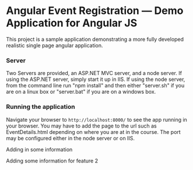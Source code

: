 # Angular Event Registration — Demo Application for Angular JS

This project is a sample application demonstrating a more fully developed realistic single page
angular application.

### Server

Two Servers are provided, an ASP.NET MVC server, and a node server. If using the ASP.NET server, simply start it up in IIS. If using the node server, from the command line run "npm install" and then either "server.sh" if you are on a linux box or "server.bat" if you are on a windows box.

### Running the application

Navigate your browser to `http://localhost:8000/` to see the app running in your browser. You may have to add the page to the url such as EventDetails.html depending on where you are at in the course. The port may be configured either in the node server or on IIS.


Adding in some information 



Adding some information for feature 2